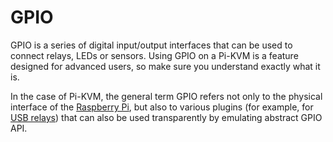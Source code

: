 # GPIO
GPIO is a series of digital input/output interfaces that can be used to connect relays, LEDs or sensors.
Using GPIO on a Pi-KVM is a feature designed for advanced users, so make sure you understand exactly what it is.

In the case of Pi-KVM, the general term GPIO refers not only to the physical interface of the [Raspberry Pi](https://www.raspberrypi.org/documentation/usage/gpio),
but also to various plugins (for example, for [USB relays](http://vusb.wikidot.com/project:driver-less-usb-relays-hid-interface))
that can also be used transparently by emulating abstract GPIO API.
